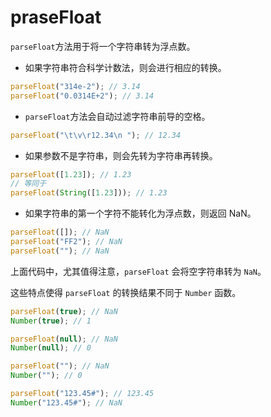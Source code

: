 # praseFloat

`parseFloat`方法用于将一个字符串转为浮点数。

- 如果字符串符合科学计数法，则会进行相应的转换。

```js
parseFloat("314e-2"); // 3.14
parseFloat("0.0314E+2"); // 3.14
```

- `parseFloat`方法会自动过滤字符串前导的空格。

```js
parseFloat("\t\v\r12.34\n "); // 12.34
```

- 如果参数不是字符串，则会先转为字符串再转换。

```js
parseFloat([1.23]); // 1.23
// 等同于
parseFloat(String([1.23])); // 1.23
```

- 如果字符串的第一个字符不能转化为浮点数，则返回 NaN。

```js
parseFloat([]); // NaN
parseFloat("FF2"); // NaN
parseFloat(""); // NaN
```

上面代码中，尤其值得注意，`parseFloat` 会将空字符串转为 `NaN`。

这些特点使得 `parseFloat` 的转换结果不同于 `Number` 函数。

```js
parseFloat(true); // NaN
Number(true); // 1

parseFloat(null); // NaN
Number(null); // 0

parseFloat(""); // NaN
Number(""); // 0

parseFloat("123.45#"); // 123.45
Number("123.45#"); // NaN
```
